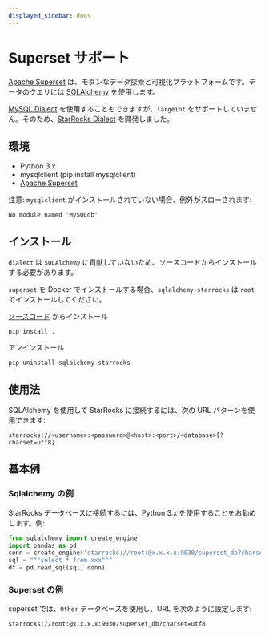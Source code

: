 ```yaml
---
displayed_sidebar: docs
---
```


# Superset サポート

[Apache Superset](https://superset.apache.org) は、モダンなデータ探索と可視化プラットフォームです。データのクエリには [SQLAlchemy](https://github.com/StarRocks/starrocks/tree/main/contrib/starrocks-python-client/starrocks) を使用します。

[MySQL Dialect](https://superset.apache.org/docs/databases/mysql) を使用することもできますが、`largeint` をサポートしていません。そのため、[StarRocks Dialect](https://github.com/StarRocks/starrocks/tree/main/contrib/starrocks-python-client/starrocks/) を開発しました。

## 環境

- Python 3.x
- mysqlclient (pip install mysqlclient)
- [Apache Superset](https://superset.apache.org)

注意: `mysqlclient` がインストールされていない場合、例外がスローされます:

```plain text
No module named 'MySQLdb'
```

## インストール

`dialect` は `SQLAlchemy` に貢献していないため、ソースコードからインストールする必要があります。

`superset` を Docker でインストールする場合、`sqlalchemy-starrocks` は `root` でインストールしてください。

[ソースコード](https://github.com/StarRocks/starrocks/tree/main/contrib/starrocks-python-client/starrocks) からインストール

```shell
pip install .
```

アンインストール

```shell
pip uninstall sqlalchemy-starrocks
```

## 使用法

SQLAlchemy を使用して StarRocks に接続するには、次の URL パターンを使用できます:

```shell
starrocks://<username>:<password>@<host>:<port>/<database>[?charset=utf8]
```

## 基本例

### Sqlalchemy の例

StarRocks データベースに接続するには、Python 3.x を使用することをお勧めします。例:

```python
from sqlalchemy import create_engine
import pandas as pd
conn = create_engine('starrocks://root:@x.x.x.x:9030/superset_db?charset=utf8')
sql = """select * from xxx"""
df = pd.read_sql(sql, conn)
```

### Superset の例

superset では、`Other` データベースを使用し、URL を次のように設定します:

```shell
starrocks://root:@x.x.x.x:9030/superset_db?charset=utf8
```